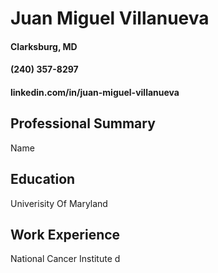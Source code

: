# Juan Miguel Villanueva

#### Clarksburg, MD 
#### (240) 357-8297
#### linkedin.com/in/juan-miguel-villanueva

## Professional Summary
Name

## Education
Univerisity Of Maryland

## Work Experience
National Cancer Institute
d
